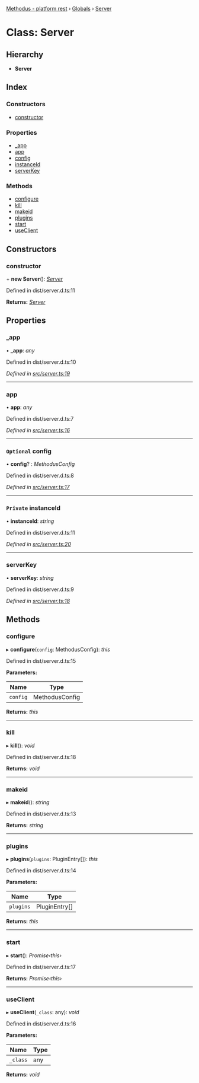 [Methodus - platform rest](../README.md) › [Globals](../globals.md) › [Server](server.md)

# Class: Server

## Hierarchy

* **Server**

## Index

### Constructors

* [constructor](server.md#constructor)

### Properties

* [_app](server.md#_app)
* [app](server.md#app)
* [config](server.md#optional-config)
* [instanceId](server.md#private-instanceid)
* [serverKey](server.md#serverkey)

### Methods

* [configure](server.md#configure)
* [kill](server.md#kill)
* [makeid](server.md#makeid)
* [plugins](server.md#plugins)
* [start](server.md#start)
* [useClient](server.md#useclient)

## Constructors

###  constructor

\+ **new Server**(): *[Server](server.md)*

Defined in dist/server.d.ts:11

**Returns:** *[Server](server.md)*

## Properties

###  _app

• **_app**: *any*

Defined in dist/server.d.ts:10

*Defined in [src/server.ts:19](https://github.com/nodulusteam/methodus.dev/blob/58b1bce/modules/platform/platform-rest/src/server.ts#L19)*

___

###  app

• **app**: *any*

Defined in dist/server.d.ts:7

*Defined in [src/server.ts:16](https://github.com/nodulusteam/methodus.dev/blob/58b1bce/modules/platform/platform-rest/src/server.ts#L16)*

___

### `Optional` config

• **config**? : *MethodusConfig*

Defined in dist/server.d.ts:8

*Defined in [src/server.ts:17](https://github.com/nodulusteam/methodus.dev/blob/58b1bce/modules/platform/platform-rest/src/server.ts#L17)*

___

### `Private` instanceId

• **instanceId**: *string*

Defined in dist/server.d.ts:11

*Defined in [src/server.ts:20](https://github.com/nodulusteam/methodus.dev/blob/58b1bce/modules/platform/platform-rest/src/server.ts#L20)*

___

###  serverKey

• **serverKey**: *string*

Defined in dist/server.d.ts:9

*Defined in [src/server.ts:18](https://github.com/nodulusteam/methodus.dev/blob/58b1bce/modules/platform/platform-rest/src/server.ts#L18)*

## Methods

###  configure

▸ **configure**(`config`: MethodusConfig): *this*

Defined in dist/server.d.ts:15

**Parameters:**

Name | Type |
------ | ------ |
`config` | MethodusConfig |

**Returns:** *this*

___

###  kill

▸ **kill**(): *void*

Defined in dist/server.d.ts:18

**Returns:** *void*

___

###  makeid

▸ **makeid**(): *string*

Defined in dist/server.d.ts:13

**Returns:** *string*

___

###  plugins

▸ **plugins**(`plugins`: PluginEntry[]): *this*

Defined in dist/server.d.ts:14

**Parameters:**

Name | Type |
------ | ------ |
`plugins` | PluginEntry[] |

**Returns:** *this*

___

###  start

▸ **start**(): *Promise‹this›*

Defined in dist/server.d.ts:17

**Returns:** *Promise‹this›*

___

###  useClient

▸ **useClient**(`_class`: any): *void*

Defined in dist/server.d.ts:16

**Parameters:**

Name | Type |
------ | ------ |
`_class` | any |

**Returns:** *void*
